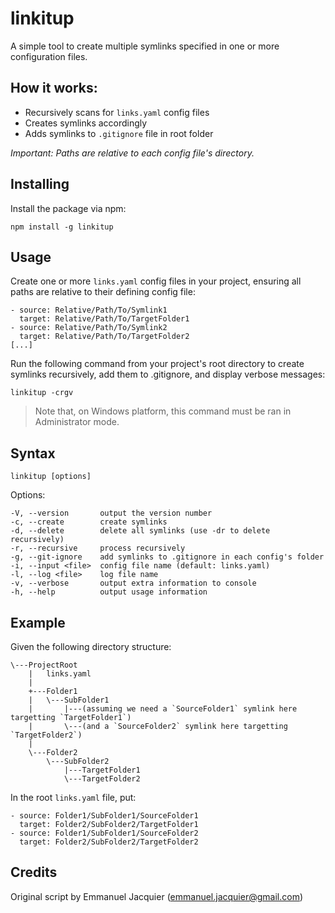 # linkitup

A simple tool to create multiple symlinks specified in one or more configuration files.

## How it works:

- Recursively scans for `links.yaml` config files
- Creates symlinks accordingly
- Adds symlinks to `.gitignore` file in root folder

*Important: Paths are relative to each config file's directory.*

## Installing

Install the package via npm:
```
npm install -g linkitup
```

## Usage

Create one or more `links.yaml` config files in your project, ensuring all paths are relative to their defining config file:

```
- source: Relative/Path/To/Symlink1
  target: Relative/Path/To/TargetFolder1
- source: Relative/Path/To/Symlink2
  target: Relative/Path/To/TargetFolder2
[...]
```

Run the following command from your project's root directory to create symlinks recursively, add them to .gitignore, and display verbose messages:
```
linkitup -crgv
```

> Note that, on Windows platform, this command must be ran in Administrator mode.

## Syntax

```
linkitup [options]
```

Options:
```
-V, --version       output the version number
-c, --create        create symlinks
-d, --delete        delete all symlinks (use -dr to delete recursively)
-r, --recursive     process recursively
-g, --git-ignore    add symlinks to .gitignore in each config's folder
-i, --input <file>  config file name (default: links.yaml)
-l, --log <file>    log file name
-v, --verbose       output extra information to console
-h, --help          output usage information
```

## Example

Given the following directory structure:
```
\---ProjectRoot
    |   links.yaml
    |   
    +---Folder1
    |   \---SubFolder1
    |       |---(assuming we need a `SourceFolder1` symlink here targetting `TargetFolder1`)
    |       \---(and a `SourceFolder2` symlink here targetting `TargetFolder2`)
    |   
    \---Folder2
        \---SubFolder2
            |---TargetFolder1
            \---TargetFolder2
```

In the root `links.yaml` file, put:
```
- source: Folder1/SubFolder1/SourceFolder1
  target: Folder2/SubFolder2/TargetFolder1
- source: Folder1/SubFolder1/SourceFolder2
  target: Folder2/SubFolder2/TargetFolder2
```

## Credits

Original script by Emmanuel Jacquier (emmanuel.jacquier@gmail.com)